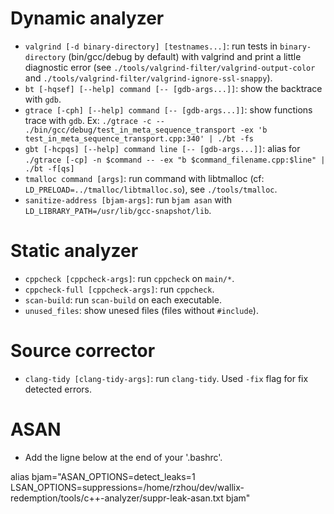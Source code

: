 # Dynamic analyzer

- `valgrind [-d binary-directory] [testnames...]`: run tests in `binary-directory` (bin/gcc/debug by default) with valgrind and print a little diagnostic error (see `./tools/valgrind-filter/valgrind-output-color` and `./tools/valgrind-filter/valgrind-ignore-ssl-snappy`).
- `bt [-hqsef] [--help] command [-- [gdb-args...]]`: show the backtrace with `gdb`.
- `gtrace [-cph] [--help] command [-- [gdb-args...]]`: show functions trace with `gdb`.
Ex: `./gtrace -c -- ./bin/gcc/debug/test_in_meta_sequence_transport -ex 'b test_in_meta_sequence_transport.cpp:340' | ./bt -fs`
- `gbt [-hcpqs] [--help] command line [-- [gdb-args...]]`: alias for `./gtrace [-cp] -n $command -- -ex "b $command_filename.cpp:$line" | ./bt -f[qs]`
- `tmalloc command [args]`: run command with libtmalloc (cf: `LD_PRELOAD=../tmalloc/libtmalloc.so`), see `./tools/tmalloc`.
- `sanitize-address [bjam-args]`: run `bjam asan` with `LD_LIBRARY_PATH=/usr/lib/gcc-snapshot/lib`.

# Static analyzer

- `cppcheck [cppcheck-args]`: run `cppcheck` on `main/*`.
- `cppcheck-full [cppcheck-args]`: run `cppcheck`.
- `scan-build`: run `scan-build` on each executable.
- `unused_files`: show unesed files (files without `#include`).

# Source corrector

- `clang-tidy [clang-tidy-args]`: run `clang-tidy`. Used `-fix` flag for fix detected errors.

# ASAN

- Add the ligne below at the end of your '.bashrc'.

alias bjam="ASAN_OPTIONS=detect_leaks=1 LSAN_OPTIONS=suppressions=/home/rzhou/dev/wallix-redemption/tools/c++-analyzer/suppr-leak-asan.txt bjam"
